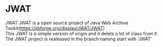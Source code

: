 # JWAT
JWAT
JWAT is a open source project of Java Web Archive<br>
Tookit(https://sbforge.org/display/JWAT/JWAT)<br>
This JWAT is a simple version of origin and it delets a lot of class from it<br>
The JWAT project is realeased in the branch naming start with 'JWAT'
